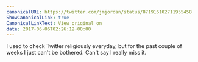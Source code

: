 ```yaml
---
canonicalURL: https://twitter.com/jmjordan/status/871916102711955458
ShowCanonicalLink: true
CanonicalLinkText: View original on
date: 2017-06-06T02:26:12+00:00
---
```

I used to check Twitter religiously everyday, but for the past couple of weeks I just can't be bothered. Can't say I really miss it.